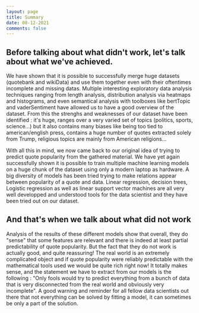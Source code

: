 ```yaml
---
layout: page
title: Summary
date: 08-12-2021
comments: false
---
```

## Before talking about what didn't work, let's talk about what we've achieved.
We have shown that it is possible to successfully merge huge datasets (quotebank and wikiData) and use them together even with their oftentimes incomplete and missing datas.
Multiple interesting exploratory data analysis techniques ranging from length analysis, distribution analysis via heatmaps and histograms, and even semantical analysis with 
toolboxes like bertTopic and vaderSentiment have allowed us to have a good overview of the dataset.
From this the strenghs and weaknesses of our dataset have been identified : it's huge, ranges over a very varied set of topics (politics, sports, science...) but it also contains many biases like being too tied to american/english press, contains a huge number of quotes extracted solely from Trump,  religious topics are mainly from American religions...

With all this in mind, we now came back to our original idea of trying to predict quote popularity from the gathered material.
We have yet again successfully shown it is possible to train multiple  machine learning models on a huge chunk of the dataset using only a modern laptop as hardware. A big diversity of models has been tried trying to make relations appear between popularity of a quote and data. Linear regression, decision trees, Logistic regression as well as linear support vector machines are all very well developped and understood tools for the data scientist and they have been tried out on our dataset.

## And that's when we talk about what did not work
Analysis of the results of these different models show that overall, they do "sense" that some features are relevant and there is indeed at least partial predictability of quote popularity.
But the fact that they do not work is actually good, and quite reassuring! The real world is an extremely complicated object and if quote popularity were reliably predictable with the mathematical tools used we would be quite rich right now! It totally makes sense, and the statement we have to extract from our models is the following : 
"Only fools would try to predict everything from a bunch of data that is very disconnected from the real world and obviously very incomplete". A good warning and reminder for all fellow
data scientists out there that not everything can be solved by fitting a model, it can sometimes be only a part of the solution.





